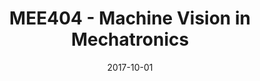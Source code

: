 ---
title: "MEE404 - Machine Vision in Mechatronics"
collection: teaching
type: "Undergraduate course"
permalink: /teaching/CSE3113
venue: "Katip Çelebi University, Mechatronics Engineering Department"
date: 2017-10-01
location: "İzmir, TURKEY"
---